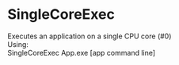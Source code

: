 # SingleCoreExec
Executes an application on a single CPU core (#0)
<br>
Using: <br>
SingleCoreExec App.exe [app command line]

